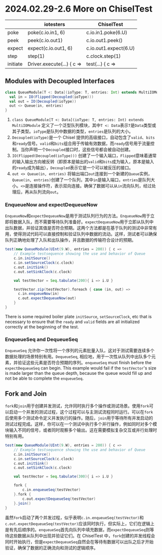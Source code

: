 # 2024.02.29-2.6 More on ChiselTest

|          | iotesters                  | ChiselTest            |
| -------- | -------------------------- | --------------------- |
| poke     | poke(c.io.in1, 6)          | c.io.in1.poke(6.U)    |
| peek     | peek(c.io.out1)            | c.io.out1.peek()      |
| expect   | expect(c.io.out1, 6)       | c.io.out1.expect(6.U) |
| step     | step(1)                    | c.clock.step(1)       |
| initiate | Driver.execute(...) { c => | test(...) { c =>      |

## Modules with Decoupled Interfaces

```scala
class QueueModule[T <: Data](ioType: T, entries: Int) extends MultiIOModule {
  val in = IO(Flipped(Decoupled(ioType)))
  val out = IO(Decoupled(ioType))
  out <> Queue(in, entries)
}
```

1. `class QueueModule[T <: Data](ioType: T, entries: Int) extends MultiIOModule` 定义了一个泛型队列模块，其中`T <: Data`表示`T`是`Data`类型或其子类型。`ioType`是队列中数据的类型，`entries`是队列的大小。
2. `Decoupled(ioType)`是一个 Chisel 提供的高级接口，自动包含了`valid`、`bits`和`ready`信号。`valid`和`bits`组合用于传输有效数据，而`ready`信号用于流量控制。当你声明一个`Decoupled`接口时，这些信号都会被自动创建。
3. `IO(Flipped(Decoupled(ioType)))` 创建了一个输入端口，`Flipped`意味着通常的输入输出方向被反转（即原本是输出的`valid`和`bits`成为输入，原本是输入的`ready`成为输出），`Decoupled`表示它是一个可以被反压的接口。
4. `out <> Queue(in, entries)` 将输出端口`out`连接到一个新建的`Queue`实例，`Queue(in, entries)`创建了一个队列，其中`in`是输入端口，`entries`是队列大小。`<>`是连接操作符，表示双向连接。确保了数据可以从`in`流向队列，经过处理后，再从队列流向`out`。

### EnqueueNow and expectDequeueNow

`EnqueueNow`和`expectDequeueNow`是用于测试队列行为的方法。`EnqueueNow`用于立即将数据入队，而不需要等待队列准备好。`expectDequeueNow`用于立即从队列中出队数据，并验证其值是否符合预期。这两个方法都是在基于队列的测试中非常有用，使得测试代码可以直接控制和验证队列中数据的流动。这样，测试者可以确保队列正确地处理了入队和出队操作，并且数据的传输符合设计的预期。

```scala
test(new QueueModule(UInt(9.W), entries = 200)) { c =>
    // Example testsequence showing the use and behavior of Queue
    c.in.initSource()
    c.in.setSourceClock(c.clock)
    c.out.initSink()
    c.out.setSinkClock(c.clock)

    val testVector = Seq.tabulate(200){ i => i.U }

    testVector.zip(testVector).foreach { case (in, out) =>
      c.in.enqueueNow(in)
      c.out.expectDequeueNow(out)
    }
}
```

There is some required boiler plate `initSource`, `setSourceClock`, etc that is necessary to ensure that the `ready` and `valid` fields are all initialized correctly at the beginning of the test.

### EnqueueSeq and DequeueSeq

`EnqueueSeq` 允许你一次性将一个序列的元素批量入队，这对于测试需要连续多个数据处理的场景特别有用。`DequeueSeq`, 相应地，用于一次性从队列中出队多个元素，并验证这些元素是否符合预期的序列。`enqueueSeq` must finish before the `expectDequeueSeq` can begin. This example would fail if the `testVector`'s size is made larger than the queue depth, because the queue would fill up and not be able to complete the `enqueueSeq`.

## Fork and Join

`fork`和`join`用于创建并发测试，允许同时执行多个操作或测试场景。使用`fork`可以启动一个并发的测试过程，这个过程可以与主测试流程同时运行。可以在`fork`后使用多个测试命令定义并发执行的操作。随后，`join`用于等待所有并发启动的测试过程完成。这样，你可以在一个测试中执行多个并行操作，例如同时对多个模块输入不同的信号，或者同时观察多个输出。这在需要模拟复杂交互或并行处理时特别有用。

```scala
test(new QueueModule(UInt(9.W), entries = 200)) { c =>
    // Example testsequence showing the use and behavior of Queue
    c.in.initSource()
    c.in.setSourceClock(c.clock)
    c.out.initSink()
    c.out.setSinkClock(c.clock)

    val testVector = Seq.tabulate(300){ i => i.U }

    fork {
        c.in.enqueueSeq(testVector)
    }.fork {
        c.out.expectDequeueSeq(testVector)
    }.join()
}
```

虽然`fork`启动了两个并发过程，似乎表明`c.in.enqueueSeq(testVector)`和`c.out.expectDequeueSeq(testVector)`应该同时执行，但实际上，它们在逻辑上是有先后顺序的。`enqueueSeq`首先向队列中填充数据，而`expectDequeueSeq`则等待这些数据从队列中出现并验证它们。在 ChiselTest 中，`fork`创建的并发线程会同时开始执行，但是`expectDequeueSeq`自然会在等待有数据可以出队之后才开始验证，确保了数据的正确流向和测试的逻辑顺序。
